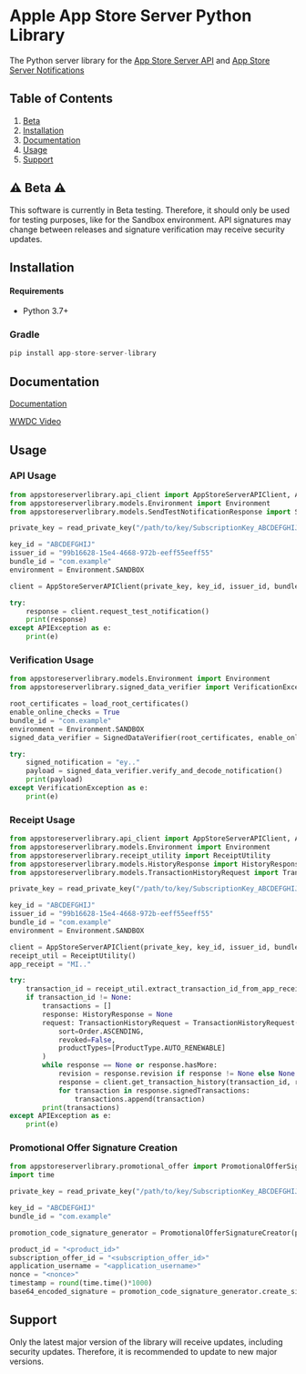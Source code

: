 # Apple App Store Server Python Library
The Python server library for the [App Store Server API](https://developer.apple.com/documentation/appstoreserverapi) and [App Store Server Notifications](https://developer.apple.com/documentation/appstoreservernotifications)

## Table of Contents
1. [Beta](#-beta-)
2. [Installation](#installation)
3. [Documentation](#documentation)
4. [Usage](#usage)
5. [Support](#support)

## ⚠️ Beta ⚠️

This software is currently in Beta testing. Therefore, it should only be used for testing purposes, like for the Sandbox environment. API signatures may change between releases and signature verification may receive security updates. 

## Installation

#### Requirements

- Python 3.7+

### Gradle
```groovy
pip install app-store-server-library
```

## Documentation

[Documentation](https://apple.github.io/app-store-server-library-python/)

[WWDC Video](https://developer.apple.com/videos/play/wwdc2023/10143/)
## Usage

### API Usage

```python
from appstoreserverlibrary.api_client import AppStoreServerAPIClient, APIException
from appstoreserverlibrary.models.Environment import Environment
from appstoreserverlibrary.models.SendTestNotificationResponse import SendTestNotificationResponse

private_key = read_private_key("/path/to/key/SubscriptionKey_ABCDEFGHIJ.p8") # Implemenation will vary

key_id = "ABCDEFGHIJ"
issuer_id = "99b16628-15e4-4668-972b-eeff55eeff55"
bundle_id = "com.example"
environment = Environment.SANDBOX

client = AppStoreServerAPIClient(private_key, key_id, issuer_id, bundle_id, environment)

try:    
    response = client.request_test_notification()
    print(response)
except APIException as e:
    print(e)
```

### Verification Usage

```python
from appstoreserverlibrary.models.Environment import Environment
from appstoreserverlibrary.signed_data_verifier import VerificationException, SignedDataVerifier

root_certificates = load_root_certificates()
enable_online_checks = True
bundle_id = "com.example"
environment = Environment.SANDBOX
signed_data_verifier = SignedDataVerifier(root_certificates, enable_online_checks, environment, bundle_id)

try:    
    signed_notification = "ey.."
    payload = signed_data_verifier.verify_and_decode_notification()
    print(payload)
except VerificationException as e:
    print(e)
```

### Receipt Usage

```python
from appstoreserverlibrary.api_client import AppStoreServerAPIClient, APIException
from appstoreserverlibrary.models.Environment import Environment
from appstoreserverlibrary.receipt_utility import ReceiptUtility
from appstoreserverlibrary.models.HistoryResponse import HistoryResponse
from appstoreserverlibrary.models.TransactionHistoryRequest import TransactionHistoryRequest, ProductType, Order

private_key = read_private_key("/path/to/key/SubscriptionKey_ABCDEFGHIJ.p8") # Implemenation will vary

key_id = "ABCDEFGHIJ"
issuer_id = "99b16628-15e4-4668-972b-eeff55eeff55"
bundle_id = "com.example"
environment = Environment.SANDBOX

client = AppStoreServerAPIClient(private_key, key_id, issuer_id, bundle_id, environment)
receipt_util = ReceiptUtility()
app_receipt = "MI.."

try:    
    transaction_id = receipt_util.extract_transaction_id_from_app_receipt(app_receipt)
    if transaction_id != None:
        transactions = []
        response: HistoryResponse = None
        request: TransactionHistoryRequest = TransactionHistoryRequest(
            sort=Order.ASCENDING,
            revoked=False,
            productTypes=[ProductType.AUTO_RENEWABLE]
        )
        while response == None or response.hasMore:
            revision = response.revision if response != None else None
            response = client.get_transaction_history(transaction_id, revision, request)
            for transaction in response.signedTransactions:
                transactions.append(transaction)
        print(transactions)
except APIException as e:
    print(e)

```

### Promotional Offer Signature Creation

```python
from appstoreserverlibrary.promotional_offer import PromotionalOfferSignatureCreator
import time

private_key = read_private_key("/path/to/key/SubscriptionKey_ABCDEFGHIJ.p8") # Implemenation will vary

key_id = "ABCDEFGHIJ"
bundle_id = "com.example"

promotion_code_signature_generator = PromotionalOfferSignatureCreator(private_key, key_id, bundle_id)

product_id = "<product_id>"
subscription_offer_id = "<subscription_offer_id>"
application_username = "<application_username>"
nonce = "<nonce>"
timestamp = round(time.time()*1000)
base64_encoded_signature = promotion_code_signature_generator.create_signature(product_id, subscription_offer_id, application_username, nonce, timestamp)
```

## Support

Only the latest major version of the library will receive updates, including security updates. Therefore, it is recommended to update to new major versions.
